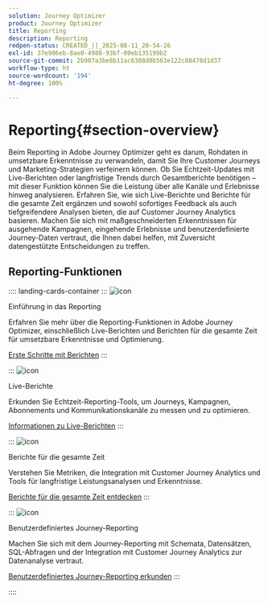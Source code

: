 ```yaml
---
solution: Journey Optimizer
product: Journey Optimizer
title: Reporting
description: Reporting
redpen-status: CREATED_||_2025-08-11_20-54-26
exl-id: 37e906eb-8ae0-4988-93bf-00eb135199b2
source-git-commit: 2b907a3be8b11ac6308d0b563e122c88478d1d37
workflow-type: ht
source-wordcount: '194'
ht-degree: 100%

---
```


# Reporting{#section-overview}

Beim Reporting in Adobe Journey Optimizer geht es darum, Rohdaten in umsetzbare Erkenntnisse zu verwandeln, damit Sie Ihre Customer Journeys und Marketing-Strategien verfeinern können. Ob Sie Echtzeit-Updates mit Live-Berichten oder langfristige Trends durch Gesamtberichte benötigen – mit dieser Funktion können Sie die Leistung über alle Kanäle und Erlebnisse hinweg analysieren. Erfahren Sie, wie sich Live-Berichte und Berichte für die gesamte Zeit ergänzen und sowohl sofortiges Feedback als auch tiefgreifendere Analysen bieten, die auf Customer Journey Analytics basieren. Machen Sie sich mit maßgeschneiderten Erkenntnissen für ausgehende Kampagnen, eingehende Erlebnisse und benutzerdefinierte Journey-Daten vertraut, die Ihnen dabei helfen, mit Zuversicht datengestützte Entscheidungen zu treffen.

## Reporting-Funktionen

:::: landing-cards-container
:::
![icon](https://cdn.experienceleague.adobe.com/icons/book.svg)

Einführung in das Reporting

Erfahren Sie mehr über die Reporting-Funktionen in Adobe Journey Optimizer, einschließlich Live-Berichten und Berichten für die gesamte Zeit für umsetzbare Erkenntnisse und Optimierung.

[Erste Schritte mit Berichten](../using/reports/gs-reports.md)
:::

:::
![icon](https://cdn.experienceleague.adobe.com/icons/chart-line.svg)

Live-Berichte

Erkunden Sie Echtzeit-Reporting-Tools, um Journeys, Kampagnen, Abonnements und Kommunikationskanäle zu messen und zu optimieren.

[Informationen zu Live-Berichten](live-report-landing-page.md)
:::

:::
![icon](https://cdn.experienceleague.adobe.com/icons/list-check.svg)

Berichte für die gesamte Zeit

Verstehen Sie Metriken, die Integration mit Customer Journey Analytics und Tools für langfristige Leistungsanalysen und Erkenntnisse.

[Berichte für die gesamte Zeit entdecken](channel-report-landing-page.md)
:::

:::
![icon](https://cdn.experienceleague.adobe.com/icons/code-branch.svg)

Benutzerdefiniertes Journey-Reporting

Machen Sie sich mit dem Journey-Reporting mit Schemata, Datensätzen, SQL-Abfragen und der Integration mit Customer Journey Analytics zur Datenanalyse vertraut.

[Benutzerdefiniertes Journey-Reporting erkunden](reports-landing-page.md)
:::

::::
